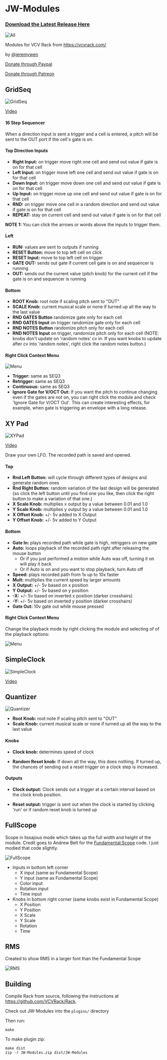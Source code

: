# JW-Modules

### [Download the Latest Release Here](https://github.com/jeremywen/JW-Modules/releases)

![All](./doc/all-img2.gif)

Modules for VCV Rack from https://vcvrack.com/ 

by [@jeremywen](https://twitter.com/jeremywen)

[Donate through Paypal](https://www.paypal.me/jeremywen)

[Donate through Patreon](https://www.patreon.com/jeremywen)

## GridSeq

![GridSeq](./doc/GridSeq-img7.png)

[Video](https://www.youtube.com/watch?v=Bnxzqi5jwcU)

#### 16 Step Sequencer

When a direction input is sent a trigger and a cell is entered, a pitch will be sent to the OUT port if the cell's gate is on.

#### Top Direction Inputs 

  *  **Right Input:** on trigger move right one cell and send out value if gate is on for that cell
  *  **Left Input:** on trigger move left one cell and send out value if gate is on for that cell
  *  **Down Input:** on trigger move down one cell and send out value if gate is on for that cell
  *  **Up Input:** on trigger move up one cell and send out value if gate is on for that cell
  *  **RND:** on trigger move one cell in a random direction and send out value if gate is on for that cell
  *  **REPEAT:**  stay on current cell and send out value if gate is on for that cell

  **NOTE 1:** You can click the arrows or words above the inputs to trigger them.

#### Left

  *  **RUN:** values are sent to outputs if running
  *  **RESET Button:** move to top left cell on click
  *  **RESET Input:** move to top left cell on trigger
  *  **GATE OUT:** sends out gate if current cell gate is on and sequencer is running
  *  **OUT:** sends out the current value (pitch knob) for the current cell if the gate is on and sequencer is running

#### Bottom

  *  **ROOT Knob:** root note if scaling pitch sent to "OUT"
  *  **SCALE Knob:** current musical scale or none if turned up all the way to the last value
  *  **RND GATES Button** randomize gate only for each cell
  *  **RND GATES Input** on trigger randomize gate only for each cell
  *  **RND NOTES Button** randomize pitch only for each cell
  *  **RND NOTES Input** on trigger, randomize pitch only for each cell (NOTE: knobs don't update on 'random notes' cv in. If you want knobs to update after cv into 'random notes', right click the random notes button.)

#### Right Click Context Menu

  ![Menu](./doc/GridSeq-Menu-img2.png)

  * **Trigger:** same as SEQ3
  * **Retrigger:** same as SEQ3
  * **Continuous:** same as SEQ3
  * **Ignore Gate for V/OCT Out:** If you want the pitch to continue changing even if the gates are not on, you can right click the module and check 
  'Ignore Gate for V/OCT Out'.  This can create interesting effects, for example, when gate is triggering an envelope with a long release.


## XY Pad

![XYPad](./doc/XYPag-img4.png)

[Video](https://www.youtube.com/watch?v=SF0lwKFIXqo)

Draw your own LFO.  The recorded path is saved and opened.

#### Top
  
  *  **Rnd Left Button:** will cycle through different types of designs and generate random ones
  *  **Rnd Right Button:** random variation of the last design will be generated (so click the left button until you find one you like, then click the right button to make a variation of that one.)
  *  **X Scale Knob:** multiplies x output by a value between 0.01 and 1.0
  *  **Y Scale Knob:** multiplies y output by a value between 0.01 and 1.0
  *  **X Offset Knob:** +/- 5v added to X Output
  *  **Y Offset Knob:** +/- 5v added to Y Output

#### Bottom
  
  *  **Gate In:** plays recorded path while gate is high, retriggers on new gate
  *  **Auto:** loops playback of the recorded path right after releasing the mouse button
      * Or if you just performed a motion while Auto was off, turning it on will play it back
      * Or if Auto is on and you want to stop playback, turn Auto off
  *  **Speed:** plays recorded path from 1x up to 10x faster
  *  **Mult:** multiplies the current speed by larger amounts
  *  **X Output:** +/- 5v based on x position
  *  **Y Output:** +/- 5v based on y position
  *  **-X:** +/- 5v based on inverted x position (darker crosshairs)
  *  **-Y:** +/- 5v based on inverted y position (darker crosshairs)
  *  **Gate Out:** 10v gate out while mouse pressed

#### Right Click Context Menu

Change the playback mode by right clicking the module and selecting of of the playback options:

![Menu](./doc/XYPad-Menu-img4.png)

## SimpleClock

![SimpleClock](./doc/SimpleClock-img6.png)

[Video](https://www.youtube.com/watch?v=DCustAy7xVc)

## Quantizer

![Quantizer](./doc/Quantizer-img1.png)

  *  **Root Knob:** root note if scaling pitch sent to "OUT"
  *  **Scale Knob:** current musical scale or none if turned up all the way to the last value

#### Knobs 

  *  **Clock knob:** determines speed of clock

  *  **Random Reset knob:** If down all the way, this does nothing.  If turned up, the chances of sending out a reset trigger on a clock step is increased.

#### Outputs

  *  **Clock output:** Clock sends out a trigger at a certain interval based on the clock knob position.

  *  **Reset output:** trigger is sent out when the clock is started by clicking 'run' or if random reset knob is turned up

## FullScope

Scope in lissajous mode which takes up the full width and height of the module.  Credit goes to Andrew Belt for the [Fundamental:Scope](https://github.com/VCVRack/Fundamental/blob/v0.4.0/src/Scope.cpp) code.  I just modied that code slightly.

![FullScope](./doc/FullScope-img2.png)

  * Inputs in bottom left corner
    * X input (same as Fundamental Scope)
    * Y input (same as Fundamental Scope)
    * Color input
    * Rotation input
    * Time input
  * Knobs in bottom right corner (same knobs exist in Fundamental Scope)
    * X Position
    * Y Position
    * X Scale
    * Y Scale
    * Rotation
    * Time

## RMS

Created to show RMS in a larger font than the Fundamental Scope 

![RMS](./doc/RMS-img1.png)

## Building

Compile Rack from source, following the instructions at https://github.com/VCVRack/Rack.

Check out JW-Modules into the `plugins/` directory

Then run:

	make

To make plugin zip:

	make dist
	zip -r JW-Modules.zip dist/JW-Modules


